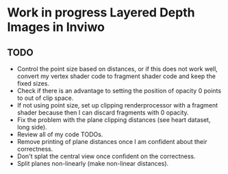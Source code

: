 # Work in progress Layered Depth Images in Inviwo

## TODO
- Control the point size based on distances, or if this does not work well, convert my vertex shader code to fragment shader code and keep the fixed sizes.
- Check if there is an advantage to setting the position of opacity 0 points to out of clip space.
- If not using point size, set up clipping renderprocessor with a fragment shader because then I can discard fragments with 0 opacity.
- Fix the problem with the plane clipping distances (see heart dataset, long side).
- Review all of my code TODOs.
- Remove printing of plane distances once I am confident about their correctness.
- Don't splat the central view once confident on the correctness.
- Split planes non-linearly (make non-linear distances).